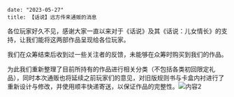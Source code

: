 ```
date: "2023-05-27"
title: 【话说】远方传来通贩的消息
```

各位玩家好久不见，感谢大家一直以来对于《话说》及其《话说：儿女情长》的支持，让我们能将这两部作品呈现给各位玩家。

我们在众筹结束后收到过一些关注者的反馈，未能够在众筹时购买到我们的作品。

为此我们重新整理了目前所持有的作品进行相关分类（不包括各类初回限定礼品），同时本次通贩也将延续之前玩家们的意见，对旧版规则书与卡盒内衬进行了重新设计与修改，并使用顺丰快递寄送，以保证作品的完整性。![内容2](https://cdn.jsdelivr.net/gh/Zhuxb-Clouds/PicDepot/img/%E5%86%85%E5%AE%B92.png)